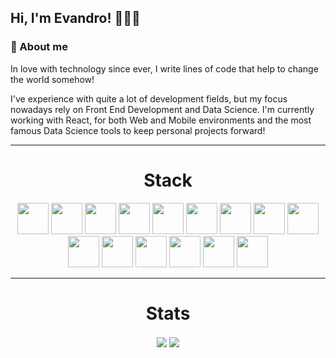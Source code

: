 ## Hi, I'm Evandro! 👨‍💻👋

### 📝 About me

In love with technology since ever, I write lines of code that help to change the world somehow!

I've experience with quite a lot of development fields, but my focus nowadays rely on Front End Development and Data Science. I'm currently working with React, for both Web and Mobile environments and the most famous Data Science tools to keep personal projects forward!

<hr/>

<h1 align="center">Stack</h1>

<div align="center">
  <img height=50 src="https://cdn.jsdelivr.net/gh/devicons/devicon/icons/react/react-original-wordmark.svg" />
  <img height=50 src="https://cdn.jsdelivr.net/gh/devicons/devicon/icons/nextjs/nextjs-original.svg" />
  <img height=50 src="https://cdn.jsdelivr.net/gh/devicons/devicon/icons/jamstack/jamstack-original.svg" />
  <img height=50 src="https://cdn.jsdelivr.net/gh/devicons/devicon/icons/flutter/flutter-original.svg" />
  <img height=50 src="https://cdn.jsdelivr.net/gh/devicons/devicon/icons/sass/sass-original.svg" />
  <img height=50 src="https://cdn.jsdelivr.net/gh/devicons/devicon/icons/python/python-original-wordmark.svg" />
  <img height=50 src="https://cdn.jsdelivr.net/gh/devicons/devicon/icons/typescript/typescript-original.svg" />
  <img height=50 src="https://cdn.jsdelivr.net/gh/devicons/devicon/icons/javascript/javascript-original.svg" />
  <img height=50 src="https://cdn.jsdelivr.net/gh/devicons/devicon/icons/nodejs/nodejs-plain.svg" />
  <img height=50 src="https://cdn.jsdelivr.net/gh/devicons/devicon/icons/firebase/firebase-plain-wordmark.svg" />
  <img height=50 src="https://cdn.jsdelivr.net/gh/devicons/devicon/icons/mongodb/mongodb-original-wordmark.svg" />
  <img height=50 src="https://cdn.jsdelivr.net/gh/devicons/devicon/icons/git/git-plain-wordmark.svg" />
  <img height=50 src="https://cdn.jsdelivr.net/gh/devicons/devicon/icons/linux/linux-original.svg" />
  <img height=50 src="https://cdn.jsdelivr.net/gh/devicons/devicon/icons/bash/bash-original.svg" />
  <img height=50 src="https://cdn.jsdelivr.net/gh/devicons/devicon/icons/vscode/vscode-original.svg" />
</div>

<hr/>

<h1 align="center">Stats</h1>

<div align="center">
  <img align="center" src="https://github-readme-stats.vercel.app/api?username=evnrodr&theme=react&show_icons=true"/>
  <img align="center" src="https://github-readme-stats.vercel.app/api/top-langs/?username=evnrodr&layout=compact&hide=jupyter%20notebook,c&theme=react&show_icons=true"/>
</div>
